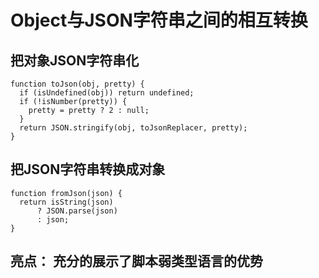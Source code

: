 # Object与JSON字符串之间的相互转换

## 把对象JSON字符串化

    function toJson(obj, pretty) {
      if (isUndefined(obj)) return undefined;
      if (!isNumber(pretty)) {
        pretty = pretty ? 2 : null;
      }
      return JSON.stringify(obj, toJsonReplacer, pretty);
    }

## 把JSON字符串转换成对象

    function fromJson(json) {
      return isString(json)
          ? JSON.parse(json)
          : json;
    }

## 亮点： 充分的展示了**脚本弱类型语言**的优势
